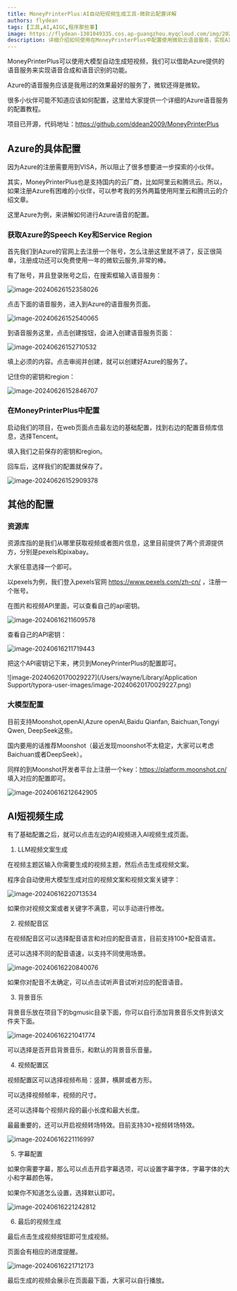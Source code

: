 ```yaml
---
title: MoneyPrinterPlus:AI自动短视频生成工具-微软云配置详解
authors: flydean
tags: [工具,AI,AIGC,程序那些事]
image: https://flydean-1301049335.cos.ap-guangzhou.myqcloud.com/img/202406261524063.png
description: 详细介绍如何使用在MoneyPrinterPlus中配置使用微软云语音服务，实现AI自动短视频生成。
---
```


MoneyPrinterPlus可以使用大模型自动生成短视频，我们可以借助Azure提供的语音服务来实现语音合成和语音识别的功能。

Azure的语音服务应该是我用过的效果最好的服务了，微软还得是微软。

很多小伙伴可能不知道应该如何配置，这里给大家提供一个详细的Azure语音服务的配置教程。

项目已开源，代码地址：https://github.com/ddean2009/MoneyPrinterPlus

## Azure的具体配置

因为Azure的注册需要用到VISA，所以阻止了很多想要进一步探索的小伙伴。

其实，MoneyPrinterPlus也是支持国内的云厂商，比如阿里云和腾讯云。所以，如果注册Azure有困难的小伙伴，可以参考我的另外两篇使用阿里云和腾讯云的介绍文章。

这里Azure为例，来讲解如何进行Azure语音的配置。

### 获取Azure的Speech Key和Service Region

首先我们到Azure的官网上去注册一个账号，怎么注册这里就不讲了，反正很简单，注册成功还可以免费使用一年的微软云服务,非常的棒。

有了账号，并且登录账号之后，在搜索框输入语音服务：



![image-20240626152358026](https://flydean-1301049335.cos.ap-guangzhou.myqcloud.com/img/202406261524063.png)



点击下面的语音服务，进入到Azure的语音服务页面。



![image-20240626152540065](https://flydean-1301049335.cos.ap-guangzhou.myqcloud.com/img/202406261525247.png)

到语音服务这里，点击创建按钮，会进入创建语音服务页面：

![image-20240626152710532](https://flydean-1301049335.cos.ap-guangzhou.myqcloud.com/img/202406261527137.png)

填上必须的内容。点击审阅并创建，就可以创建好Azure的服务了。



记住你的密钥和region：

![image-20240626152846707](https://flydean-1301049335.cos.ap-guangzhou.myqcloud.com/img/202406261528445.png)

### 在MoneyPrinterPlus中配置

启动我们的项目，在web页面点击最左边的基础配置，找到右边的配置音频库信息，选择Tencent。

填入我们之前保存的密钥和region。

回车后，这样我们的配置就保存了。

![image-20240626152909378](https://flydean-1301049335.cos.ap-guangzhou.myqcloud.com/img/202406261529921.png)

## 其他的配置

### 资源库

资源库指的是我们从哪里获取视频或者图片信息，这里目前提供了两个资源提供方，分别是pexels和pixabay。

大家任意选择一个即可。

以pexels为例，我们登入pexels官网 https://www.pexels.com/zh-cn/ ，注册一个账号。

在图片和视频API里面，可以查看自己的api密钥。

![image-20240616211609578](https://flydean-1301049335.cos.ap-guangzhou.myqcloud.com/img/202406162116765.png)

查看自己的API密钥：

![image-20240616211719443](https://flydean-1301049335.cos.ap-guangzhou.myqcloud.com/img/202406162117120.png)



把这个API密钥记下来，拷贝到MoneyPrinterPlus的配置即可。

![image-20240620170029227](/Users/wayne/Library/Application Support/typora-user-images/image-20240620170029227.png)

### 大模型配置

目前支持Moonshot,openAI,Azure openAI,Baidu Qianfan, Baichuan,Tongyi Qwen, DeepSeek这些。

国内要用的话推荐Moonshot（最近发现moonshot不太稳定，大家可以考虑Baichuan或者DeepSeek）。 

同样的到Moonshot开发者平台上注册一个key：https://platform.moonshot.cn/ 填入对应的配置即可。



![image-20240616212642905](https://flydean-1301049335.cos.ap-guangzhou.myqcloud.com/img/202406162126626.png)



## AI短视频生成

有了基础配置之后，就可以点击左边的AI视频进入AI视频生成页面。

1. LLM视频文案生成

在视频主题区输入你需要生成的视频主题，然后点击生成视频文案。

程序会自动使用大模型生成对应的视频文案和视频文案关键字：

![image-20240616220713534](https://flydean-1301049335.cos.ap-guangzhou.myqcloud.com/img/202406162207402.png)

如果你对视频文案或者关键字不满意，可以手动进行修改。



2. 视频配音区

在视频配音区可以选择配音语言和对应的配音语言，目前支持100+配音语言。

还可以选择不同的配音语速，以支持不同使用场景。

![image-20240616220840076](https://flydean-1301049335.cos.ap-guangzhou.myqcloud.com/img/202406162208006.png)

如果你对配音不太确定，可以点击试听声音试听对应的配音语音。



3. 背景音乐

背景音乐放在项目下的bgmusic目录下面，你可以自行添加背景音乐文件到该文件夹下面。

![image-20240616221041774](https://flydean-1301049335.cos.ap-guangzhou.myqcloud.com/img/202406162210686.png)

可以选择是否开启背景音乐，和默认的背景音乐音量。



4. 视频配置区

视频配置区可以选择视频布局：竖屏，横屏或者方形。

可以选择视频帧率，视频的尺寸。

还可以选择每个视频片段的最小长度和最大长度。

最最重要的，还可以开启视频转场特效。目前支持30+视频转场特效。

![image-20240616221116997](https://flydean-1301049335.cos.ap-guangzhou.myqcloud.com/img/202406162211618.png)



5. 字幕配置

如果你需要字幕，那么可以点击开启字幕选项，可以设置字幕字体，字幕字体的大小和字幕颜色等。

如果你不知道怎么设置，选择默认即可。

![image-20240616221242812](https://flydean-1301049335.cos.ap-guangzhou.myqcloud.com/img/202406162212891.png)



6. 最后的视频生成

最后点击生成视频按钮即可生成视频。

页面会有相应的进度提醒。

![image-20240616221712173](https://flydean-1301049335.cos.ap-guangzhou.myqcloud.com/img/202406162217977.png)

最后生成的视频会展示在页面最下面，大家可以自行播放。



